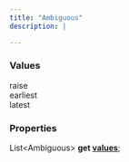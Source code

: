 ```yaml
---
title: "Ambiguous"
description: |

---
```



### Values

<dl>
<dt><span class="dart-code">raise</span></dt>
<dt><span class="dart-code">earliest</span></dt>
<dt><span class="dart-code">latest</span></dt>
</dl>


### Properties
<dl>
<dt>

<span class="dart-code">List&lt;Ambiguous&gt; <strong>get [values](values)</strong>;</span>
</dt>
</dl>
